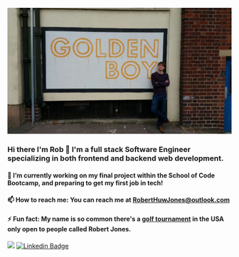 
![alt text](https://github.com/RobertHJones/RobertHJones/blob/main/Golden.jpg?raw=true)

### Hi there I'm Rob 👋 I'm a full stack Software Engineer specializing in both frontend and backend web development.



#### 🔭 I’m currently working on my final project within the School of Code Bootcamp, and preparing to get my first job in tech!

#### 📫 How to reach me: You can reach me at RobertHuwJones@outlook.com

#### ⚡ Fun fact: My name is so common there's a [golf tournament](https://en.wikipedia.org/wiki/Bobby_Jones_Open) in the USA only open to people called Robert Jones.

![](https://www.codewars.com/users/Radar%20Rush/badges/large)
[![Linkedin Badge](https://img.shields.io/badge/-Robert-0e76a8?style=flat&labelColor=0e76a8&logo=linkedin&logoColor=white)](https://www.linkedin.com/in/robert-jones-711bb489/)

<!--
**RobertHJones/RobertHJones** is a ✨ _special_ ✨ repository because its `README.md` (this file) appears on your GitHub profile.

Here are some ideas to get you started:

- 🌱 I’m currently learning more about Python, TypeScript, Docker, MongoDB and AWS.
- 👯 I’m looking to collaborate on ...
- 🤔 I’m looking for help with ...
- 💬 Ask me about ...
Include personal portfolio once it's more finished
- 😄 Pronouns: ...
- ⚡ Fun fact: My name is so common there's a [golf tournament] (https://en.wikipedia.org/wiki/Bobby_Jones_Open) in USA only open to people called Robert Jones
-->
